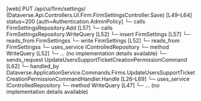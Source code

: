 [web] PUT /api/ui/firm/settings/  (Dataverse.Api.Controllers.UI.Firm.FirmSettingsController.Save)  [L49–L64] status=200 [auth=Authentication.AdminPolicy]
  └─ calls FirmSettingsRepository.Add [L57]
  └─ calls FirmSettingsRepository.WriteQuery [L52]
  └─ insert FirmSettings [L57]
    └─ reads_from FirmSettingss
  └─ write FirmSettings [L52]
    └─ reads_from FirmSettingss
  └─ uses_service IControlledRepository<FirmSettings>
    └─ method WriteQuery [L52]
      └─ ... (no implementation details available)
  └─ sends_request UpdateUsersSupportTicketCreationPermissionCommand [L62]
    └─ handled_by Dataverse.ApplicationService.Commands.Firms.UpdateUsersSupportTicketCreationPermissionCommandHandler.Handle [L26–L69]
      └─ uses_service IControlledRepository<User>
        └─ method WriteQuery [L47]
          └─ ... (no implementation details available)

